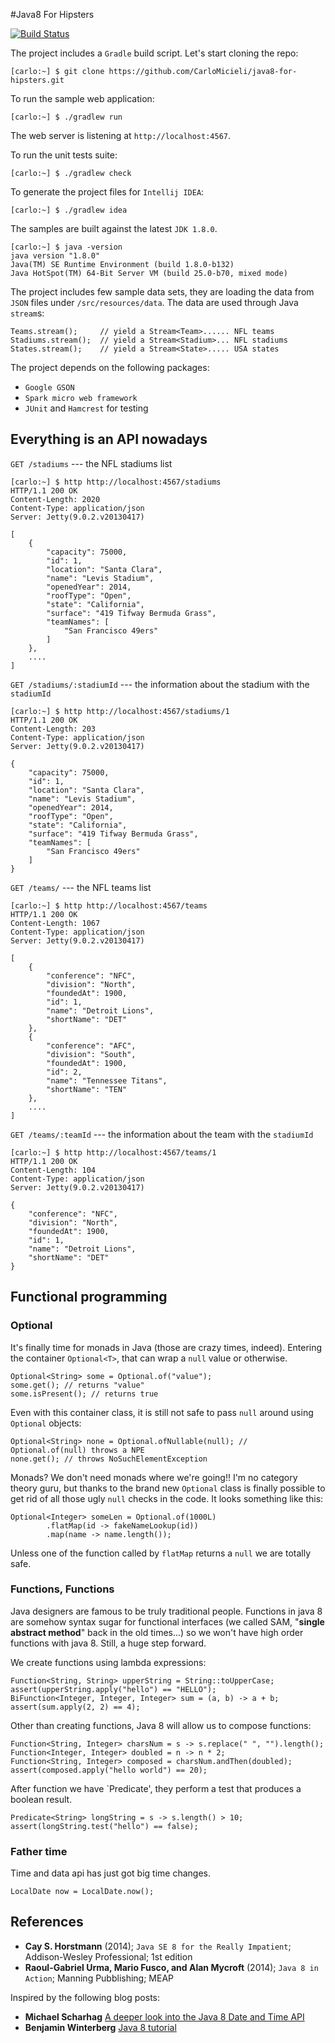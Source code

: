 #Java8 For Hipsters

[![Build Status](https://travis-ci.org/CarloMicieli/java8-for-hipsters.png?branch=master)](https://travis-ci.org/CarloMicieli/java8-for-hipsters)

The project includes a `Gradle` build script.
Let's start cloning the repo:

    [carlo:~] $ git clone https://github.com/CarloMicieli/java8-for-hipsters.git

To run the sample web application:
    
    [carlo:~] $ ./gradlew run

The web server is listening at `http://localhost:4567`.

To run the unit tests suite:

    [carlo:~] $ ./gradlew check

To generate the project files for `Intellij IDEA`:

    [carlo:~] $ ./gradlew idea

The samples are built against the latest `JDK 1.8.0`.

    [carlo:~] $ java -version
    java version "1.8.0"
    Java(TM) SE Runtime Environment (build 1.8.0-b132)
    Java HotSpot(TM) 64-Bit Server VM (build 25.0-b70, mixed mode)

The project includes few sample data sets, they are loading the data from `JSON` files under `/src/resources/data`.
The data are used through Java `stream`s:

    Teams.stream();     // yield a Stream<Team>...... NFL teams
    Stadiums.stream();  // yield a Stream<Stadium>... NFL stadiums
    States.stream();    // yield a Stream<State>..... USA states 

The project depends on the following packages:

* `Google GSON`
* `Spark micro web framework`
* `JUnit` and `Hamcrest` for testing

## Everything is an API nowadays

`GET /stadiums` --- the NFL stadiums list

    [carlo:~] $ http http://localhost:4567/stadiums
    HTTP/1.1 200 OK
    Content-Length: 2020
    Content-Type: application/json
    Server: Jetty(9.0.2.v20130417)

    [
        {
            "capacity": 75000, 
            "id": 1, 
            "location": "Santa Clara", 
            "name": "Levis Stadium", 
            "openedYear": 2014, 
            "roofType": "Open", 
            "state": "California", 
            "surface": "419 Tifway Bermuda Grass", 
            "teamNames": [
                "San Francisco 49ers"
            ]
        }, 
        ....
    ]

`GET /stadiums/:stadiumId` --- the information about the stadium with the `stadiumId`

    [carlo:~] $ http http://localhost:4567/stadiums/1
    HTTP/1.1 200 OK
    Content-Length: 203
    Content-Type: application/json
    Server: Jetty(9.0.2.v20130417)

    {
        "capacity": 75000, 
        "id": 1, 
        "location": "Santa Clara", 
        "name": "Levis Stadium", 
        "openedYear": 2014, 
        "roofType": "Open", 
        "state": "California", 
        "surface": "419 Tifway Bermuda Grass", 
        "teamNames": [
            "San Francisco 49ers"
        ]
    }

`GET /teams/` --- the NFL teams list

    [carlo:~] $ http http://localhost:4567/teams
    HTTP/1.1 200 OK
    Content-Length: 1067
    Content-Type: application/json
    Server: Jetty(9.0.2.v20130417)

    [
        {
            "conference": "NFC", 
            "division": "North", 
            "foundedAt": 1900, 
            "id": 1, 
            "name": "Detroit Lions", 
            "shortName": "DET"
        }, 
        {
            "conference": "AFC", 
            "division": "South", 
            "foundedAt": 1900, 
            "id": 2, 
            "name": "Tennessee Titans", 
            "shortName": "TEN"
        }, 
        ....
    ]


`GET /teams/:teamId` --- the information about the team with the `stadiumId`

    [carlo:~] $ http http://localhost:4567/teams/1
    HTTP/1.1 200 OK
    Content-Length: 104
    Content-Type: application/json
    Server: Jetty(9.0.2.v20130417)

    {
        "conference": "NFC", 
        "division": "North", 
        "foundedAt": 1900, 
        "id": 1, 
        "name": "Detroit Lions", 
        "shortName": "DET"
    }


## Functional programming

### Optional
It's finally time for monads in Java (those are crazy times, indeed). Entering the container `Optional<T>`, that can wrap a `null` value or otherwise.

    Optional<String> some = Optional.of("value");
    some.get(); // returns "value"
    some.isPresent(); // returns true

Even with this container class, it is still not safe to pass `null` around using `Optional` objects:

    Optional<String> none = Optional.ofNullable(null); // Optional.of(null) throws a NPE
    none.get(); // throws NoSuchElementException

Monads? We don't need monads where we're going!! I'm no category theory guru, but thanks to the brand new `Optional` class is finally possible to get rid of all those ugly `null` checks in the code.
It looks something like this:

    Optional<Integer> someLen = Optional.of(1000L)
            .flatMap(id -> fakeNameLookup(id))
            .map(name -> name.length());

Unless one of the function called by `flatMap` returns a `null` we are totally safe.

### Functions, Functions

Java designers are famous to be truly traditional people. Functions in java 8 are somehow syntax sugar for functional interfaces (we called SAM, "__single
abstract method__" back in the old times...) so we won't have high order functions with java 8. Still, a huge step forward.

We create functions using lambda expressions:

    Function<String, String> upperString = String::toUpperCase;
    assert(upperString.apply("hello") == "HELLO");
    BiFunction<Integer, Integer, Integer> sum = (a, b) -> a + b;
    assert(sum.apply(2, 2) == 4);

Other than creating functions, Java 8 will allow us to compose functions:

    Function<String, Integer> charsNum = s -> s.replace(" ", "").length();
    Function<Integer, Integer> doubled = n -> n * 2;
    Function<String, Integer> composed = charsNum.andThen(doubled);
    assert(composed.apply("hello world") == 20);

After function we have `Predicate<T>', they perform a test that produces a boolean result.

    Predicate<String> longString = s -> s.length() > 10;
    assert(longString.test("hello") == false);

### Father time

Time and data api has just got big time changes.

    LocalDate now = LocalDate.now();


## References
* __Cay S. Horstmann__ (2014); `Java SE 8 for the Really Impatient`; Addison-Wesley Professional; 1st edition
* __Raoul-Gabriel Urma, Mario Fusco, and Alan Mycroft__ (2014); `Java 8 in Action`; Manning Pubblishing; MEAP

Inspired by the following blog posts:

* __Michael Scharhag__ [A deeper look into the Java 8 Date and Time API](http://www.mscharhag.com/2014/02/java-8-datetime-api.html "A deeper look into the Java 8 Date and Time API")
* __Benjamin Winterberg__ [Java 8 tutorial](http://winterbe.com/posts/2014/03/16/java-8-tutorial "Java 8 tutorial")
